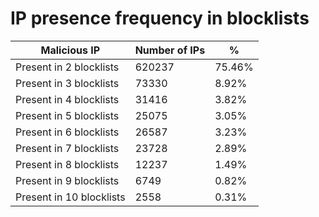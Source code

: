 # IP presence frequency in blocklists
| Malicious IP | Number of IPs | % |
|----|----|----|
| Present in 2 blocklists | 620237 | 75.46% |
| Present in 3 blocklists | 73330 | 8.92% |
| Present in 4 blocklists | 31416 | 3.82% |
| Present in 5 blocklists | 25075 | 3.05% |
| Present in 6 blocklists | 26587 | 3.23% |
| Present in 7 blocklists | 23728 | 2.89% |
| Present in 8 blocklists | 12237 | 1.49% |
| Present in 9 blocklists | 6749 | 0.82% |
| Present in 10 blocklists | 2558 | 0.31% |
